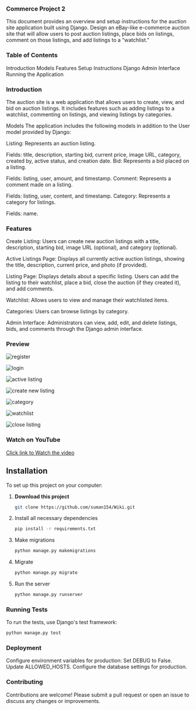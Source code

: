### Commerce Project 2
This document provides an overview and setup instructions for the auction site application built using Django.
Design an eBay-like e-commerce auction site that will allow users to post auction listings, place bids on listings, comment on those listings, and add listings to a “watchlist.”


### Table of Contents
Introduction
Models
Features
Setup Instructions
Django Admin Interface
Running the Application

### Introduction
The auction site is a web application that allows users to create, view, and bid on auction listings. It includes features such as adding listings to a watchlist, commenting on listings, and viewing listings by categories.

Models
The application includes the following models in addition to the User model provided by Django:

Listing: Represents an auction listing.

Fields: title, description, starting bid, current price, image URL, category, created by, active status, and creation date.
Bid: Represents a bid placed on a listing.

Fields: listing, user, amount, and timestamp.
Comment: Represents a comment made on a listing.

Fields: listing, user, content, and timestamp.
Category: Represents a category for listings.

Fields: name.

### Features
Create Listing: Users can create new auction listings with a title, description, starting bid, image URL (optional), and category (optional).

Active Listings Page: Displays all currently active auction listings, showing the title, description, current price, and photo (if provided).

Listing Page: Displays details about a specific listing. Users can add the listing to their watchlist, place a bid, close the auction (if they created it), and add comments.

Watchlist: Allows users to view and manage their watchlisted items.

Categories: Users can browse listings by category.

Admin Interface: Administrators can view, add, edit, and delete listings, bids, and comments through the Django admin interface.

### Preview
![register](https://github.com/suman154/Commerce/assets/119277749/dd32c2f7-ab0c-4ad6-8e14-9bcebca0d2a6)

![login](https://github.com/suman154/Commerce/assets/119277749/9f431664-2d0e-4bfd-a5d4-84292f00de33)

![active listing](https://github.com/suman154/Commerce/assets/119277749/ba6b54d2-87ee-4ecb-8a3e-528dd6048e31)

![create new listing](https://github.com/suman154/Commerce/assets/119277749/109ba103-d434-4625-97df-7691b142f4a0)

![category](https://github.com/suman154/Commerce/assets/119277749/b176a875-ac9d-4f59-80b9-50c032e0cf69)

![watchlist](https://github.com/suman154/Commerce/assets/119277749/e25757b8-bc57-4ac3-837b-2d679b2b56f2)


![close listing](https://github.com/suman154/Commerce/assets/119277749/80e60ab3-727f-4141-82fd-9e0743acbb19)


### Watch on YouTube
[Click link to Watch the video](https://youtu.be/XpM8vLGjN-o?si=KZUmQqX_kdzzMXbq)

## Installation
To set up this project on your computer:

1. **Download this project**
   ```sh
   git clone https://github.com/suman154/Wiki.git
2. Install all necessary dependencies
   ```sh
   pip install -r requirements.txt
3. Make migrations
   ```sh
   python manage.py makemigrations
4. Migrate
   ```sh
   python manage.py migrate
5. Run the server
   ```sh
   python manage.py runserver

  ### Running Tests
  To run the tests, use Django's test framework:
  ```sh
  python manage.py test
  ```

  ### Deployment
  Configure environment variables for production:
  Set DEBUG to False.
  Update ALLOWED_HOSTS.
  Configure the database settings for production.

  ### Contributing
  Contributions are welcome! Please submit a pull request or open an issue to discuss any changes or improvements.
